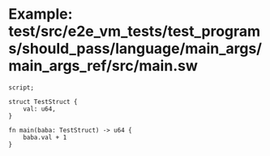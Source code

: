 # Example: test/src/e2e_vm_tests/test_programs/should_pass/language/main_args/main_args_ref/src/main.sw

```sway
script;

struct TestStruct {
    val: u64,
}

fn main(baba: TestStruct) -> u64 {
    baba.val + 1
}

```
